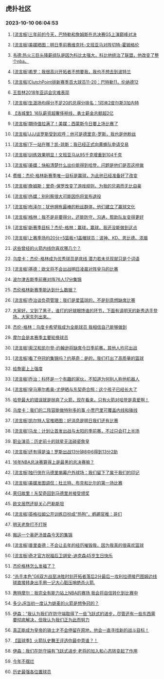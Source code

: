 ## 虎扑社区 
### 2023-10-10 06:04:53

1. [[流言板]三年前的今天，巴特勒和詹姆斯在总决赛G5上演巅峰对决](https://bbs.hupu.com/62403040.html)

2. [[流言板]美媒晒图：明日季前赛维克托-文班亚马对阵切特-霍姆格伦](https://bbs.hupu.com/62403028.html)

3. [韦德:热火三巨头降薪组队是因为科比太强大，科比他统治了联盟，他改变了整个nba。](https://bbs.hupu.com/62400843.html)

4. [[流言板]希罗：我很高兴开拓者不想要我，我也不想去到波特兰](https://bbs.hupu.com/62405270.html)

5. [[流言板]ClutchPoint排新赛季百大球员11-20：巴特勒11，伦纳德12](https://bbs.hupu.com/62406343.html)

6. [王哲林2018年亚运会灾难表现](https://bbs.hupu.com/62400772.html)

7. [[流言板]生涯场均得分不足20的总得分排名：1邓肯2皮尔斯3加内特](https://bbs.hupu.com/62404478.html)

8. [【洛城里】16队薪资超奢侈税线，勇士薪金总额超2亿](https://bbs.hupu.com/62398980.html)

9. [[流言板]期待值拉满了！美媒：西蒙斯今日要上场比赛了](https://bbs.hupu.com/62406546.html)

10. [[流言板]JJJ谈罗斯受到欢呼：他可是德里克-罗斯，我也是他粉丝](https://bbs.hupu.com/62405530.html)

11. [[流言板]下一站在哪？凯-琼斯：我已经正式向黄蜂队申请交易](https://bbs.hupu.com/62406981.html)

12. [[流言板]训练效果明显！文班亚马从95千克增重到104千克](https://bbs.hupu.com/62407013.html)

13. [[流言板]美媒：快船清楚什么出价能得到哈登，问题是他们是否这样做](https://bbs.hupu.com/62406949.html)

14. [费根：杰伦·格林新赛季唯一目标是赢球，为此他已经准备好了改变](https://bbs.hupu.com/62405077.html)

15. [[流言板]詹姆斯：里奇-保罗改变了游戏规则，为我的兄弟而无比自豪](https://bbs.hupu.com/62402904.html)

16. [[流言板]外媒：别利察很大可能因伤将宣布退役](https://bbs.hupu.com/62407002.html)

17. [[流言板]布泽尔：犹他拥有最棒的粉丝群体，他们建立了赢球文化](https://bbs.hupu.com/62406957.html)

18. [[流言板]格林：我不是非要得分，还能防守，沟通，帮助队友变得更好](https://bbs.hupu.com/62406452.html)

19. [[流言板]新赛季目标？杰伦-格林：赢球，赢球，我还没能做到这点](https://bbs.hupu.com/62405364.html)

20. [[流言板]上赛季场均20分+5篮板+1盖帽球员：波神、KD、恩比德、浓眉](https://bbs.hupu.com/62405076.html)

21. [这些曾经的火箭内线你喜欢哪几个？](https://bbs.hupu.com/62406803.html)

22. [乌度卡：杰伦-格林成为优秀球员是底线 潜力若未兑现就只是个词语](https://bbs.hupu.com/62405941.html)

23. [[流言板]基德：欧文将不会出战明日凌晨对阵皇马的比赛](https://bbs.hupu.com/62406146.html)

24. [波尔津吉斯季前赛对阵76人17分集锦](https://bbs.hupu.com/62397457.html)

25. [杰伦格林新赛季能达到什么数据？](https://bbs.hupu.com/62405601.html)

26. [[流言板]乔治谈负荷管理：我们是爱篮球的，不是刻意想缺席比赛](https://bbs.hupu.com/62406519.html)

27. [大家好，又到了黑子，谁打的好就眼馋谁的环节，下面有请明天的新秀选手登场，大家先列出来。](https://bbs.hupu.com/62404713.html)

28. [杰伦-格林：乌度卡希望我成为全能球员 我相信自己能够做到](https://bbs.hupu.com/62405755.html)

29. [摩尔会是本赛季主要轮换球员](https://bbs.hupu.com/62405612.html)

30. [[流言板]索汉和凯尔登-约翰逊将缺席今日季前赛，其他人均可出战](https://bbs.hupu.com/62406231.html)

31. [[流言板]看了夺冠的集锦吗？约基奇：是的，我们打出了高质量的篮球](https://bbs.hupu.com/62402714.html)

32. [给詹密上上强度](https://bbs.hupu.com/62406690.html)

33. [[流言板]乔治：科怀是一个有趣的家伙，不知道为何别人称他机器人](https://bbs.hupu.com/62406411.html)

34. [[流言板]皇马塞尔希奥-尤伊晒与东契奇合照：这个孩子已经长大了](https://bbs.hupu.com/62400659.html)

35. [哈登最大的错误就是抛弃了火箭，现在看来，只有火箭对哈登是真爱啊！](https://bbs.hupu.com/62403187.html)

36. [乌度卡：我们的二阵容能做特别多的事 小贾巴里可覆盖内线和锋线](https://bbs.hupu.com/62399724.html)

37. [[流言板]凯尔特人官推晒图：好消息是明日我们还有比赛️](https://bbs.hupu.com/62403115.html)

38. [[流言板]马龙：计划让首发出战与太阳的季前赛，不过只会打上半场](https://bbs.hupu.com/62402537.html)

39. [职业演员：历史前十的球星无法碰瓷詹皇](https://bbs.hupu.com/62405973.html)

40. [[流言板]还有得是油！罗斯出战13分钟8中6得到13分2助](https://bbs.hupu.com/62395311.html)

41. [16年NBA总决赛算得上是最黑的总决赛嘛？](https://bbs.hupu.com/62399446.html)

42. [[流言板]独行侠在马德里揭幕户外球场：我们留下了属于我们的印记](https://bbs.hupu.com/62404607.html)

43. [[流言板]美媒发图调侃：杜兰特、布克和比尔的第一场比赛](https://bbs.hupu.com/62396680.html)

44. [荣归故里！东契奇回到马德里并接受颁奖](https://bbs.hupu.com/62401272.html)

45. [欧文居然还挺关心巴勒斯坦](https://bbs.hupu.com/62396823.html)

46. [[流言板]英格拉姆公开训练日扮成“热狗”，鹈鹕官推：哥们](https://bbs.hupu.com/62395045.html)

47. [明天老詹打不打呀](https://bbs.hupu.com/62406057.html)

48. [搬运一个奥萨汤普森今天的集锦](https://bbs.hupu.com/62398947.html)

49. [[流言板]普里查德：不会让去年的经历摧毁我，因为我真的很喜欢篮球](https://bbs.hupu.com/62401276.html)

50. [[流言板]奇才官方祝福后卫胡安-迪克森45岁生日快乐](https://bbs.hupu.com/62404421.html)

51. [杰伦格林怎么发福了？](https://bbs.hupu.com/62400009.html)

52. [“杀手本色”G6双方战至决胜时刻开拓者落后2分最后一攻利拉德接巴图姆边线球直接转身出手用一记大心脏压哨绝杀火箭.](https://bbs.hupu.com/62397415.html)

53. [惠特摩尔：我完全有能力站上NBA的赛场 我会将自信转化到比赛中](https://bbs.hupu.com/62399713.html)

54. [多少JR当初一度认为姚麦的火箭是想争冠的？](https://bbs.hupu.com/62406233.html)

55. [伊森：“我认为我们在防守端取得了一些飞跃式的进步，尽管还有一些东西需要彻底解决，但我认为我们正为此而努力](https://bbs.hupu.com/62400036.html)

56. [真正能成为皇帝的骑士才不会停留在原地，他会一直寻找新的战斗目标！](https://bbs.hupu.com/62406130.html)

57. [【篮球季】火箭队史舞王评选你最中意谁？！](https://bbs.hupu.com/62399473.html)

58. [伊森：我们在防守端有飞跃式进步 老将的加入和心态转变起了作用](https://bbs.hupu.com/62399702.html)

59. [今年不摆烂](https://bbs.hupu.com/62399800.html)

60. [历史最强各位置球员](https://bbs.hupu.com/62406132.html)

